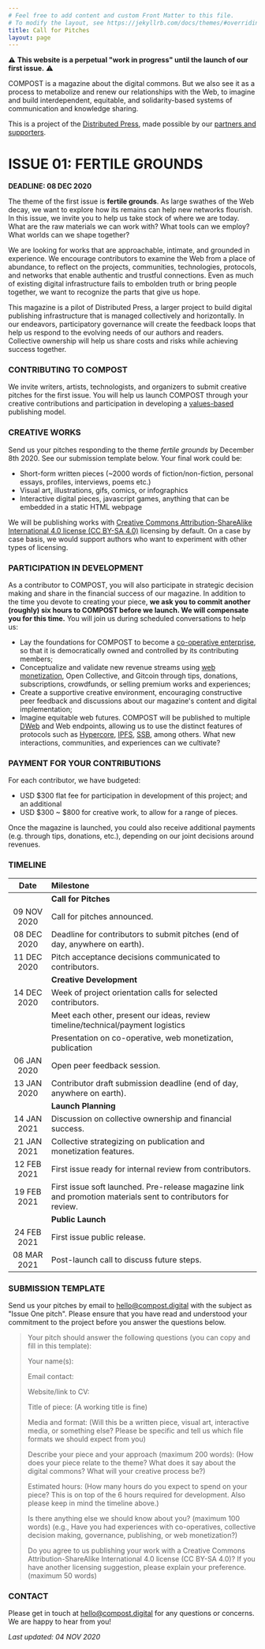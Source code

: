 ```yaml
---
# Feel free to add content and custom Front Matter to this file.
# To modify the layout, see https://jekyllrb.com/docs/themes/#overriding-theme-defaults
title: Call for Pitches
layout: page
---
```


⚠️ **This website is a perpetual "work in progress" until the launch of our first issue.** ⚠️

COMPOST is a magazine about the digital commons. But we also see it as a process to metabolize and renew our relationships with the Web, to imagine and build interdependent, equitable, and solidarity-based systems of communication and knowledge sharing.

This is a project of the [Distributed Press](https://distributed.press), made possible by our [partners and supporters](/about/#partners-and-supporters).

# ISSUE 01: FERTILE GROUNDS

**DEADLINE: 08 DEC 2020**

The theme of the first issue is **fertile grounds**. As large swathes of the Web decay, we want to explore how its remains can help new networks flourish. In this issue, we invite you to help us take stock of where we are today. What are the raw materials we can work with? What tools can we employ? What worlds can we shape together?

We are looking for works that are approachable, intimate, and grounded in experience. We encourage contributors to examine the Web from a place of abundance, to reflect on the projects, communities, technologies, protocols, and networks that enable authentic and trustful connections. Even as much of existing digital infrastructure fails to embolden truth or bring people together, we want to recognize the parts that give us hope.

This magazine is a pilot of Distributed Press, a larger project to build digital publishing infrastructure that is managed collectively and horizontally. In our endeavors, participatory governance will create the feedback loops that help us respond to the evolving needs of our authors and readers. Collective ownership will help us share costs and risks while achieving success together.

### CONTRIBUTING TO COMPOST

We invite writers, artists, technologists, and organizers to submit creative pitches for the first issue. You will help us launch COMPOST through your creative contributions and participation in developing a [values-based](https://distributed.press/values/) publishing model.

### CREATIVE WORKS

Send us your pitches responding to the theme _fertile grounds_ by December 8th 2020. See our submission template below. Your final work could be:

- Short-form written pieces (~2000 words of fiction/non-fiction, personal essays, profiles, interviews, poems etc.)
- Visual art, illustrations, gifs, comics, or infographics
- Interactive digital pieces, javascript games, anything that can be embedded in a static HTML webpage

We will be publishing works with [Creative Commons Attribution-ShareAlike International 4.0 license (CC BY-SA 4.0)](https://creativecommons.org/licenses/by-sa/4.0/) licensing by default. On a case by case basis, we would support authors who want to experiment with other types of licensing.

### PARTICIPATION IN DEVELOPMENT

As a contributor to COMPOST, you will also participate in strategic decision making and share in the financial success of our magazine. In addition to the time you devote to creating your piece, **we ask you to commit another (roughly) six hours to COMPOST before we launch. We will compensate you for this time.** You will join us during scheduled conversations to help us:

- Lay the foundations for COMPOST to become a [co-operative enterprise](https://www.ica.coop/en/cooperatives/what-is-a-cooperative), so that it is democratically owned and controlled by its contributing members;
- Conceptualize and validate new revenue streams using [web monetization](https://webmonetization.org/), Open Collective, and Gitcoin through tips, donations, subscriptions, crowdfunds, or selling premium works and experiences;
- Create a supportive creative environment, encouraging constructive peer feedback and discussions about our magazine's content and digital implementation;
- Imagine equitable web futures. COMPOST will be published to multiple [DWeb](https://breakermag.com/the-decentralized-web-explained-in-words-you-can-understand/) and Web endpoints, allowing us to use the distinct features of protocols such as [Hypercore](https://hypercore-protocol.org), [IPFS](https://ipfs.io), [SSB](https://scuttlebutt.nz/), among others. What new interactions, communities, and experiences can we cultivate?

### PAYMENT FOR YOUR CONTRIBUTIONS

For each contributor, we have budgeted:

- USD $300 flat fee for participation in development of this project; and an additional
- USD $300 ~ $800 for creative work, to allow for a range of pieces.

Once the magazine is launched, you could also receive additional payments (e.g. through tips, donations, etc.), depending on our joint decisions around revenues.

### TIMELINE

|    Date     | Milestone                                                                                                     |
| :---------: | :------------------------------------------------------------------------------------------------------------ |
|             | **Call for Pitches**                                                                                          |
| 09 NOV 2020 | Call for pitches announced.                                                                                   |
| 08 DEC 2020 | Deadline for contributors to submit pitches (end of day, anywhere on earth).                                  |
| 11 DEC 2020 | Pitch acceptance decisions communicated to contributors.                                                      |
|             | **Creative Development**                                                                                      |
| 14 DEC 2020 | Week of project orientation calls for selected contributors.                                                  |
|             | Meet each other, present our ideas, review timeline/technical/payment logistics                               |
|             | Presentation on co-operative, web monetization, publication                                                   |
| 06 JAN 2020 | Open peer feedback session.                                                                                   |
| 13 JAN 2020 | Contributor draft submission deadline (end of day, anywhere on earth).                                        |
|             | **Launch Planning**                                                                                           |
| 14 JAN 2021 | Discussion on collective ownership and financial success.                                                     |
| 21 JAN 2021 | Collective strategizing on publication and monetization features.                                             |
| 12 FEB 2021 | First issue ready for internal review from contributors.                                                      |
| 19 FEB 2021 | First issue soft launched. Pre-release magazine link and promotion materials sent to contributors for review. |
|             | **Public Launch**                                                                                             |
| 24 FEB 2021 | First issue public release.                                                                                   |
| 08 MAR 2021 | Post-launch call to discuss future steps.                                                                     |

### SUBMISSION TEMPLATE

Send us your pitches by email to [hello@compost.digital](mailto:hello@compost.digital) with the subject as "Issue One pitch". Please ensure that you have read and understood your commitment to the project before you answer the questions below.

>Your pitch should answer the following questions (you can copy and fill in this template):
>
>Your name(s):
>
>Email contact:
>
>Website/link to CV:
>
>Title of piece:
>(A working title is fine)
>
>Media and format:
>(Will this be a written piece, visual art, interactive media, or something else? Please be specific and tell us which file formats we should expect from you)
>
>Describe your piece and your approach (maximum 200 words):
>(How does your piece relate to the theme? What does it say about the digital commons? What will your creative process be?)
>
>Estimated hours:
>(How many hours do you expect to spend on your piece? This is on top of the 6 hours required for development. Also please keep in mind the timeline above.)
>
>Is there anything else we should know about you? (maximum 100 words)
>(e.g., Have you had experiences with co-operatives, collective decision making, governance, publishing, or web monetization?)
>
>Do you agree to us publishing your work with a Creative Commons Attribution-ShareAlike International 4.0 license (CC BY-SA 4.0)? If you have another licensing suggestion, please explain your preference. (maximum 50 words)


### CONTACT

Please get in touch at [hello@compost.digital](mailto:hello@compost.digital) for any questions or concerns. We are happy to hear from you!

_Last updated: 04 NOV 2020_
